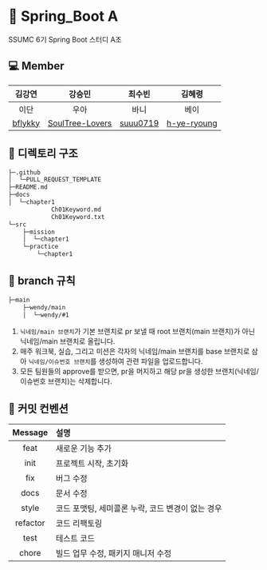 # :leaves: Spring_Boot A
SSUMC 6기 Spring Boot 스터디 A조

## 💻 Member
| 김강연 | 강승민 | 최수빈 | 김혜령 |
| :---------:|:----------:|:----------:|:----------:|
| 이단 | 우아 | 바니 | 베이 |
| [bflykky](https://github.com/bflykky) | [SoulTree-Lovers](https://github.com/SoulTree-Lovers) | [suuu0719](https://github.com/suuu0719) | [h-ye-ryoung](https://github.com/h-ye-ryoung) |

## 📁 디렉토리 구조
```bash
├─.github
│  └─PULL_REQUEST_TEMPLATE
├─README.md
├─docs
│  └─chapter1
            Ch01Keyword.md
            Ch01Keyword.txt
└─src
    ├─mission
    │  └─chapter1
    └─practice
        └─chapter1
``` 

## 🌳 branch 규칙
```bash
├─main
    ├─wendy/main
    │  └─wendy/#1
``` 

1. `닉네임/main 브랜치`가 기본 브랜치로 pr 보낼 때 root 브랜치(main 브랜치)가 아닌 닉네임/main 브랜치로 올립니다.
2. 매주 워크북, 실습, 그리고 미션은 각자의 닉네임/main 브랜치를 base 브랜치로 삼아 `닉네임/이슈번호 브랜치`를 생성하여 관련 파일을 업로드합니다.
3. 모든 팀원들의 approve를 받으면, pr을 머지하고 해당 pr을 생성한 브랜치(닉네임/이슈번호 브랜치)는 삭제합니다.

## 🔖 커밋 컨벤션
| Message  | 설명                                              |
| :------: | :------------------------------------------------ |
|   feat   | 새로운 기능 추가                                  |
|   init   | 프로젝트 시작, 초기화                             |
|   fix    | 버그 수정                                         |
|   docs   | 문서 수정                                         |
|  style   | 코드 포맷팅, 세미콜론 누락, 코드 변경이 없는 경우 |
| refactor | 코드 리팩토링                                     |
|   test   | 테스트 코드                                       |
|  chore   | 빌드 업무 수정, 패키지 매니저 수정                |
